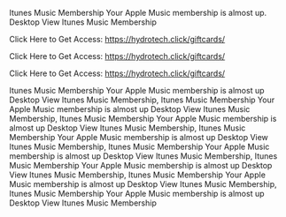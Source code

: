 Itunes Music Membership Your Apple Music membership is almost up. Desktop View Itunes Music Membership

Click Here to Get Access: https://hydrotech.click/giftcards/

Click Here to Get Access: https://hydrotech.click/giftcards/

Click Here to Get Access: https://hydrotech.click/giftcards/

Itunes Music Membership Your Apple Music membership is almost up Desktop View Itunes Music Membership, Itunes Music Membership Your Apple Music membership is almost up Desktop View Itunes Music Membership, Itunes Music Membership Your Apple Music membership is almost up Desktop View Itunes Music Membership, Itunes Music Membership Your Apple Music membership is almost up Desktop View Itunes Music Membership, Itunes Music Membership Your Apple Music membership is almost up Desktop View Itunes Music Membership, Itunes Music Membership Your Apple Music membership is almost up Desktop View Itunes Music Membership, Itunes Music Membership Your Apple Music membership is almost up Desktop View Itunes Music Membership, Itunes Music Membership Your Apple Music membership is almost up Desktop View Itunes Music Membership
